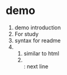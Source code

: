 # demo
1. demo introduction
2. For study
3. syntax for readme
4.   1. similar to html
     2. <br> : next line
